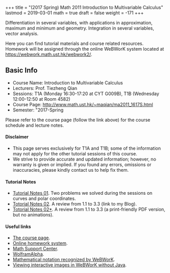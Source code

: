 +++
title = "(2017 Spring) Math 2011 Introduction to Multivariable Calculus"
lastmod = 2019-03-01
math = true
draft = false
weight = -171
+++

Differentiation in several variables, with applications in approximation, maximum and minimum and geometry. Integration in several variables, vector analysis.

Here you can find tutorial materials and course related resources.
Homework will be assigned through the online WeBWorK system located at https://webwork.math.ust.hk/webwork2/.

<!--more-->

## Basic Info

- Course Name: Introduction to Multivariable Calculus
- Lecturers: Prof. Tiezheng Qian
- Sessions: T1A (Monday 16:30-17:20 at CYT G009B), T1B (Wednesday 12:00-12:50 at Room 4582)
- Course Page: http://www.math.ust.hk/~maqian/ma2011_1617S.html
- Semester: "2017-Spring

Please refer to the course page (follow the link above) for the course schedule and lecture notes.

#### Disclaimer
- This page serves exclusively for T1A and T1B; some of the information may not apply for the other tutorial sessions of this course.
- We strive to provide accurate and updated information; however, no warranty is given or implied. If you found any errors, omissions or inaccuracies, please kindly contact us to help fix them.

#### Tutorial Notes
- [Tutorial Notes 01](tut-01.pdf). Two problems we solved during the sessions on curves and polar coordinates.
- [Totorial Notes 02](https://blog-xywei.rhcloud.com/2017/03/15/introduction-to-multi-variable-calculus-1/). A review from 1.1 to 3.3 (link to my Blog).
- [Totorial Notes 02*](tut-02.pdf). A review from 1.1 to 3.3 (a print-friendly PDF version, but no animations).

#### Useful links
- [The course page](http://www.math.ust.hk/~maqian/ma2011_1617S.html).
- [Online homework system](https://webwork.math.ust.hk/webwork2/).
- [Math Support Center](http://www.math.ust.hk/~support/).
- [WolframAlpha](http://www.wolframalpha.com/).
- [Mathematical notation recognized by WeBWorK](http://webwork.maa.org/wiki/Mathematical_notation_recognized_by_WeBWorK).
- [Viewing interactive images in WeBWorK without Java](https://blog-xywei.rhcloud.com/2017/03/20/viewing-webworks-interactive-images-without-java/).
